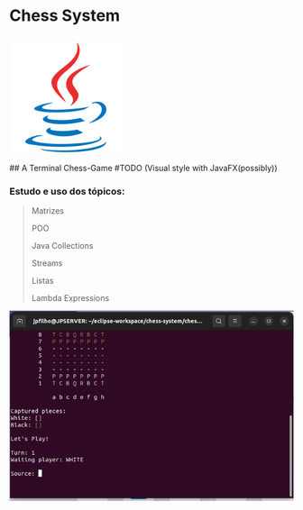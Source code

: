 
# Chess System <p align="right">
  <img style="width: 200px; height:200px;" src="https://raw.githubusercontent.com/devicons/devicon/master/icons/java/java-original.svg" />
</p>
## A Terminal Chess-Game #TODO (Visual style with JavaFX(possibly))

###  Estudo e uso dos tópicos: 
> <p>Matrizes</p>
> <p>POO</p>
> <p>Java Collections</p>
> <p>Streams</p>
> <p>Listas</p>
> <p>Lambda Expressions</p>

<p align="center">
  <img src="https://github.com/psousaj/chess-system-java/blob/main/chess_system/Front.png?raw=true" />
</p>






